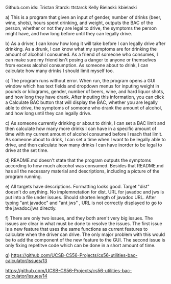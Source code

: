 Github.com ids:
  Tristan Starck: ttstarck
  Kelly Bielaski: kbielaski

a)
  This is a program that given an input of gender, number of drinks (beer, wine, shots), hours spent drinking, and weight,     outputs the BAC of the person, whether or not they are legal to drive, the symptoms the person might have, and how long      before until they can legally drive.

b) 
  As a driver, I can know how long it will take before I can legally drive after drinking.
  As a drunk, I can know what my symptoms are for drinking the amount of alcohol I consumed.
  As a friend of someone who consumes, I can make sure my friend isn't posing a danger to anyone or themselves from excess     alcohol consumption.
  As someone about to drink, I can calculate how many drinks I should limit myself too.
  
c) 
  The program runs without error. When run, the program opens a GUI window which has text fields and dropdown menus for     inputing weight in pounds or kilograms, gender, number of beers, wine, and hard liquor shots, and how long they have drank. After inputing this information, you can click a Calculate BAC button that will display the BAC, whether you are legally able to drive, the symptoms of someone who drank the amount of alcohol, and how long until they can legally drive.
  
c)
  As someone currently drinking or about to drink, I can set a BAC limit and then calculate how many more drinks I can have in a specific amount of time with my current amount of alcohol consumed before I reach that limit.
  As someone about to drink, I can set a time when I want to be legally able to drive, and then calculate how many drinks I can have inorder to be legal to drive at the set time.

d)
  README.md doesn't state that the program outputs the symptoms according to how much alocohol was consumed.
  Besides that README.md has all the necessary material and descriptions, including a picture of the program running.
  
e)
  All targets have descriptions. Formatting looks good.
  Target "dist" doesn't do anything. No implemnetation for dist.
  URL for javadoc and jws is put into a file under issues. Should shorten length of javadoc URL.
  After typing "ant javadoc" and "ant jws" , URL is not correctly displayed to go to the javadoc/jws directly.
  
f)
  There are only two issues, and they both aren't very big issues. The issues are clear in what must be done to resolve the issues.
  The first issue is a new feature that uses the same functions as current features to calculate when the driver can drive. The only major problem with this would be to add the component of the new feature to the GUI.
  The second issue is only fixing repetitve code which can be done in a short amount of time.
  
g)
  https://github.com/UCSB-CS56-Projects/cs56-utilities-bac-calculator/issues/13
  
  https://github.com/UCSB-CS56-Projects/cs56-utilities-bac-calculator/issues/14
  
  
  
  
